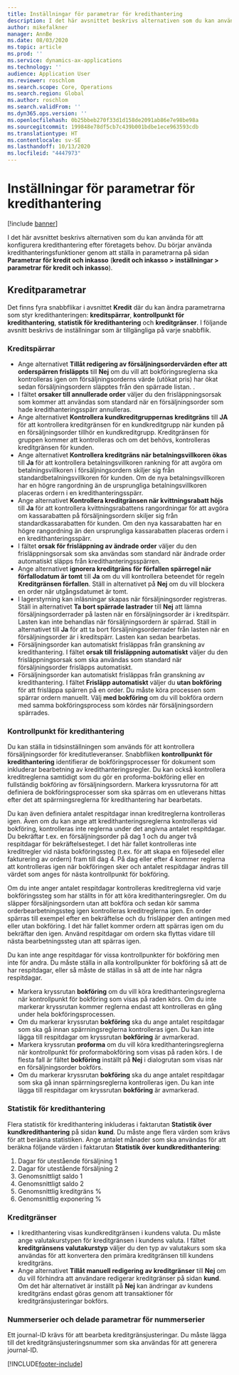 ```yaml
---
title: Inställningar för parametrar för kredithantering
description: I det här avsnittet beskrivs alternativen som du kan använda för att konfigurera kredithantering efter företagets behov.
author: mikefalkner
manager: AnnBe
ms.date: 08/03/2020
ms.topic: article
ms.prod: ''
ms.service: dynamics-ax-applications
ms.technology: ''
audience: Application User
ms.reviewer: roschlom
ms.search.scope: Core, Operations
ms.search.region: Global
ms.author: roschlom
ms.search.validFrom: ''
ms.dyn365.ops.version: ''
ms.openlocfilehash: 0b25bbeb270f33d1d158de2091ab86e7e98be98a
ms.sourcegitcommit: 199848e78df5cb7c439b001bdbe1ece963593cdb
ms.translationtype: HT
ms.contentlocale: sv-SE
ms.lasthandoff: 10/13/2020
ms.locfileid: "4447973"
---
```

# <a name="credit-management-parameters-setup"></a>Inställningar för parametrar för kredithantering

[!include [banner](../includes/banner.md)]

I det här avsnittet beskrivs alternativen som du kan använda för att konfigurera kredithantering efter företagets behov. Du börjar använda kredithanteringsfunktioner genom att ställa in parametrarna på sidan **Parametrar för kredit och inkasso** (**kredit och inkasso \> inställningar \> parametrar för kredit och inkasso**).

## <a name="credit-parameters"></a>Kreditparametrar

Det finns fyra snabbflikar i avsnittet **Kredit** där du kan ändra parametrarna som styr kredithanteringen: **kreditspärrar**, **kontrollpunkt för kredithantering**, **statistik för kredithantering** och **kreditgränser**. I följande avsnitt beskrivs de inställningar som är tillgängliga på varje snabbflik.

### <a name="credit-holds"></a>Kreditspärrar

- Ange alternativet **Tillåt redigering av försäljningsordervärden efter att orderspärren frisläppts** till **Nej** om du vill att bokföringsreglerna ska kontrolleras igen om försäljningsorderns värde (utökat pris) har ökat sedan försäljningsordern släpptes från den spärrade listan. .
- I fältet **orsaker till annullerade order** väljer du den frisläppningsorsak som kommer att användas som standard när en försäljningsorder som hade kredithanteringsspärr annulleras.
- Ange alternativet **Kontrollera kundkreditgruppernas kreditgräns** till **JA** för att kontrollera kreditgränsen för en kundkreditgrupp när kunden på en försäljningsorder tillhör en kundkreditgrupp. Kreditgränsen för gruppen kommer att kontrolleras och om det behövs, kontrolleras kreditgränsen för kunden.
- Ange alternativet **Kontrollera kreditgräns när betalningsvillkoren ökas** till **Ja** för att kontrollera betalningsvillkoren rankning för att avgöra om betalningsvillkoren i försäljningsordern skiljer sig från standardbetalningsvillkoren för kunden. Om de nya betalningsvillkoren har en högre rangordning än de ursprungliga betalningsvillkoren placeras ordern i en kredithanteringsspärr.
- Ange alternativet **Kontrollera kreditgränsen när kvittningsrabatt höjs** till **Ja** för att kontrollera kvittningsrabattens rangordningar för att avgöra om kassarabatten på försäljningsordern skiljer sig från standardkassarabatten för kunden. Om den nya kassarabatten har en högre rangordning än den ursprungliga kassarabatten placeras ordern i en kredithanteringsspärr.
- I fältet **orsak för frisläppning av ändrade order** väljer du den frisläppningsorsak som ska användas som standard när ändrade order automatiskt släpps från kredithanteringsspärren.
- Ange alternativet **ignorera kreditgräns för förfallen spärregel när förfallodatum är tomt** till **Ja** om du vill kontrollera beteendet för regeln **Kreditgränsen förfallen**. Ställ in alternativet på **Nej** om du vill blockera en order när utgångsdatumet är tomt.
- I lagerstyrning kan inläsningar skapas när försäljningsorder registreras. Ställ in alternativet **Ta bort spärrade lastrader** till **Nej** att lämna försäljningsorderrader på lasten när en försäljningsorder är i kreditspärr. Lasten kan inte behandlas när försäljningsordern är spärrad. Ställ in alternativet till **Ja** för att ta bort försäljningsorderrader från lasten när en försäljningsorder är i kreditspärr. Lasten kan sedan bearbetas.
- Försäljningsorder kan automatiskt frisläppas från granskning av kredithantering. I fältet **orsak till frisläppning automatiskt** väljer du den frisläppningsorsak som ska användas som standard när försäljningsorder frisläpps automatiskt.
- Försäljningsorder kan automatiskt frisläppas från granskning av kredithantering. I fältet **Frisläpp automatiskt** väljer du **utan bokföring** för att frisläppa spärren på en order. Du måste köra processen som spärrar ordern manuellt. Välj **med bokföring** om du vill bokföra ordern med samma bokföringsprocess som kördes när försäljningsordern spärrades.

### <a name="credit-management-checkpoint"></a>Kontrollpunkt för kredithantering

Du kan ställa in tidsinställningen som används för att kontrollera försäljningsorder för kreditutleveranser. Snabbfliken **kontrollpunkt för kredithantering** identifierar de bokföringsprocesser för dokument som inkluderar bearbetning av kredithanteringsregler. Du kan också kontrollera kreditreglerna samtidigt som du gör en proforma-bokföring eller en fullständig bokföring av försäljningsordern. Markera kryssrutorna för att definiera de bokföringsprocesser som ska spärras om en utleverans hittas efter det att spärrningsreglerna för kredithantering har bearbetats.

Du kan även definiera antalet respitdagar innan kreditreglerna kontrolleras igen. Även om du kan ange att kredithanteringsreglerna kontrolleras vid bokföring, kontrolleras inte reglerna under det angivna antalet respitdagar. Du bekräftar t.ex. en försäljningsorder på dag 1 och du anger två respitdagar för bekräftelsesteget. I det här fallet kontrolleras inte kreditregler vid nästa bokföringssteg (t.ex. för att skapa en följesedel eller fakturering av ordern) fram till dag 4. På dag eller efter 4 kommer reglerna att kontrolleras igen när bokföringen sker och antalet respitdagar ändras till värdet som anges för nästa kontrollpunkt för bokföring.

Om du inte anger antalet respitdagar kontrolleras kreditreglerna vid varje bokföringssteg som har ställts in för att köra kredithanteringsregler. Om du släpper försäljningsordern utan att bokföra och sedan kör samma orderbearbetningssteg igen kontrolleras kreditreglerna igen. En order spärras till exempel efter en bekräftelse och du frisläpper den antingen med eller utan bokföring. I det här fallet kommer ordern att spärras igen om du bekräftar den igen. Använd respitdagar om ordern ska flyttas vidare till nästa bearbetningssteg utan att spärras igen.

Du kan inte ange respitdagar för vissa kontrollpunkter för bokföring men inte för andra. Du måste ställa in alla kontrollpunkter för bokföring så att de har respitdagar, eller så måste de ställas in så att de inte har några respitdagar.

- Markera kryssrutan **bokföring** om du vill köra kredithanteringsreglerna när kontrollpunkt för bokföring som visas på raden körs. Om du inte markerar kryssrutan kommer reglerna endast att kontrolleras en gång under hela bokföringsprocessen.
- Om du markerar kryssrutan **bokföring** ska du ange antalet respitdagar som ska gå innan spärrningsreglerna kontrolleras igen. Du kan inte lägga till respitdagar om kryssrutan **bokföring** är avmarkerad.
- Markera kryssrutan **proforma** om du vill köra kredithanteringsreglerna när kontrollpunkt för proformabokföring som visas på raden körs. I de flesta fall är fältet **bokföring** inställt på **Nej** i dialogrutan som visas när en försäljningsorder bokförs.
- Om du markerar kryssrutan **bokföring** ska du ange antalet respitdagar som ska gå innan spärrningsreglerna kontrolleras igen. Du kan inte lägga till respitdagar om kryssrutan **bokföring** är avmarkerad.

### <a name="credit-management-statistics"></a>Statistik för kredithantering

Flera statistik för kredithantering inkluderas i faktarutan **Statistik över kundkredithantering** på sidan **kund**. Du måste ange flera värden som krävs för att beräkna statistiken. Ange antalet månader som ska användas för att beräkna följande värden i faktarutan **Statistik över kundkredithantering**:

1. Dagar för utestående försäljning 1
2. Dagar för utestående försäljning 2
3. Genomsnittligt saldo 1
4. Genomsnittligt saldo 2
5. Genomsnittlig kreditgräns %
6. Genomsnittlig exponering %

### <a name="credit-limits"></a>Kreditgränser

- I kredithantering visas kundkreditgränsen i kundens valuta. Du måste ange valutakurstypen för kreditgränsen i kundens valuta. I fältet **kreditgränsens valutakurstyp** väljer du den typ av valutakurs som ska användas för att konvertera den primära kreditgränsen till kundens kreditgräns.
- Ange alternativet **Tillåt manuell redigering av kreditgränser** till **Nej** om du vill förhindra att användare redigerar kreditgränser på sidan **kund**. Om det här alternativet är inställt på **Nej** kan ändringar av kundens kreditgräns endast göras genom att transaktioner för kreditgränsjusteringar bokförs.

### <a name="number-sequences-and-shared-number-sequence-parameters"></a>Nummerserier och delade parametrar för nummerserier

Ett journal-ID krävs för att bearbeta kreditgränsjusteringar. Du måste lägga till det kreditgränsjusteringsnummer som ska användas för att generera journal-ID.


[!INCLUDE[footer-include](../../includes/footer-banner.md)]